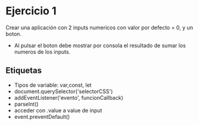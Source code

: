 
# Ejercicio 1
Crear una aplicación con 2 inputs numericos con valor por defecto = 0, y un boton.
- Al pulsar el boton debe mostrar por consola el resultado de sumar los numeros de los inputs.

## Etiquetas
- Tipos de variable: var,const, let
- document.querySelector('selectorCSS')
- addEventListener('evento', funcionCallback)
- parseInt()
- acceder con .value a value de input
- event.preventDefault()

